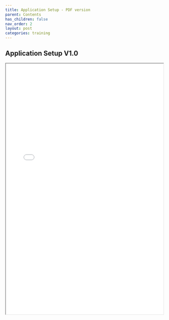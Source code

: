 ```yaml
---
title: Application Setup - PDF version
parent: Contents
has_children: false
nav_order: 2
layout: post
categories: training
---
```



## Application Setup V1.0

<iframe width="100%" height="800" src="./assets/PETAL - Application Setup V1.0.pdf#toolbar=0">

Download the document from [here](./assets/PETAL - Application Setup V1.0.pdf)

## Youtube video example
{% include youtube.html id="JLMbpiywVxQ" %}